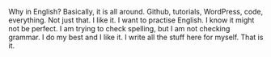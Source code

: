 Why in English? Basically, it is all around. Github, tutorials, WordPress, code, everything. Not just that. I like it. I want to practise English. I know it might not be perfect. I am trying to check spelling, but I am not checking grammar. I do my best and I like it. I write all the stuff here for myself. That is it.
